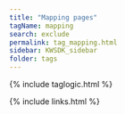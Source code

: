 ```yaml
---
title: "Mapping pages"
tagName: mapping
search: exclude
permalink: tag_mapping.html
sidebar: KWSDK_sidebar
folder: tags
---
```

{% include taglogic.html %} 

{% include links.html %} 
